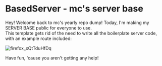 # BasedServer - mc's server base
Hey! Welcome back to mc's yearly repo dump! Today, I'm making my SERVER BASE public for everyone to use. \
This template gets rid of the need to write all the boilerplate server code, with an example route included:

![firefox_xQtTduHfDq](https://github.com/McMistrzYT/BasedServer/assets/56406996/3470b5d7-ca06-4aa2-89a6-d57367420e8d)

Have fun, 'cause you aren't getting any help!
